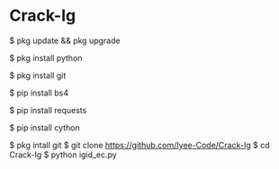 # Crack-Ig
$ pkg update && pkg upgrade

$ pkg install python

$ pkg install git

$ pip install bs4

$ pip install requests

$ pip install cython

$ pkg intall git
$ git clone https://github.com/Iyee-Code/Crack-Ig
$ cd Crack-Ig
$ python igid_ec.py
